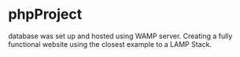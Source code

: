 ﻿# phpProject
database was set up and hosted using WAMP server.
Creating a fully functional website using the closest example to a LAMP Stack.
